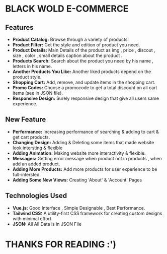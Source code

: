 # BLACK WOLD E-COMMERCE


## Features

- **Product Catalog:** Browse through a variety of products.
- **Product Filter:** Get the style and edition of product you need.
- **Product Details:** Main Details of the product as img , price , discout , size , color , small details caption about the product .
- **Products Search:** Search about the product you need by his name , letters in his name.
- **Another Products You Like:** Another liked products depend on the product style.
- **Shopping Cart:** Add, remove, and update items in the shopping cart.
- **Promo Codes:** Choose a promocode to get a total discount on all cart items (see in JSON file).
- **Responsive Design:** Surely responsive design that give all users same experience.


## New Feature 

- **Performance:** Increasing performance of searching & adding to cart & get cart products.
- **Changing Design:** Adding & Deleting some items that made website look intersting & flexible
- **Adding Animation:** Making website more interactivity & flexible.
- **Messages:** Getting error message when product not in products , when add an added product.
- **Adding More Products:** Add more products for user experience to be full-intersted.
- **Adding Some New Views:** Creating 'About' & 'Account' Pages
  



## Technologies Used

- **Vue.js:** Good Interface , Simple Designable , Best Performance.
- **Tailwind CSS:** A utility-first CSS framework for creating custom designs with minimal effort.
- **JSON:** All All Data is in JSON File


# THANKS FOR READING :') 
